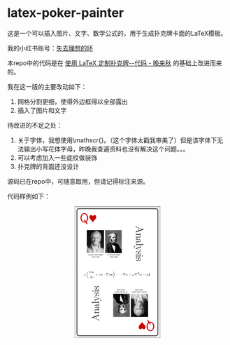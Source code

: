 # latex-poker-painter
这是一个可以插入图片、文字、数学公式的，用于生成扑克牌卡面的LaTeX模板。

我的小红书账号：[失去理想的环](https://www.xiaohongshu.com/user/profile/64205834000000001102351e)

本repo中的代码是在 [使用 LaTeX 定制扑克牌--代码 - 晚来秋](https://www.xiaohongshu.com/discovery/item/68c7fd42000000001d006ae1?source=webshare&xhsshare=pc_web&xsec_token=ABIh3KB9Ev3wjlLDCyp8ei9MAqBjTM2Eon_0mILHnnUJY=&xsec_source=pc_share) 的基础上改进而来的。


我在这一版的主要改动如下：
1. 网格分割更细，使得外边框得以全部露出
2. 插入了图片和文字

待改进的不足之处：
1. 关于字体，我想使用\mathscr{}。（这个字体太戳我审美了）但是该字体下无法输出小写花体字母，昨晚我查遍资料也没有解决这个问题。。。
2. 可以考虑加入一些底纹做装饰
3. 扑克牌的背面还没设计

源码已在repo中，可随意取用，但请记得标注来源。

代码样例如下：
<div  align="center">    
    <img src="image/README/1758166550638.png" width = "" height = "300" alt="样例"/>
</div>
